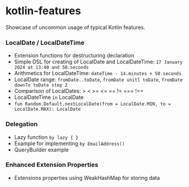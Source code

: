 # kotlin-features

Showcase of uncommon usage of typical Kotlin features.

### LocalDate / LocalDateTime

- Extension functions for destructuring declaration
- Simple DSL for creating of LocalDate and LocalDateTime: `17 January 2024 at 13:40 and 50.seconds`
- Arithmetics for LocalDateTime: `dateTime - 14.minutes + 50.seconds`
- LocalDate range: `fromDate..toDate`, `fromDate unitl toDate`, `fromDate downTo toDate step 2`
- Comparison of LocalDates: > < >= <= == != === !==
- LocalDateTime `in` LocalDate
- `fun Random.Default.nextLocalDate(from = LocalDate.MIN, to = LocalDate.MAX): LocalDate`

### Delegation

- Lazy function `by lazy { }`
- Example for implementing `by EmailAddress()`
- QueryBuilder example

### Enhanced Extension Properties

- Extensions properties using WeakHashMap for storing data
